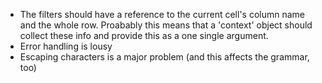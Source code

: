 * The filters should have a reference to the current cell's column name and the whole row. Proabably this means that a 'context' object should collect these info and provide this as a one single argument.
* Error handling is lousy
* Escaping characters is a major problem (and this affects the grammar, too)
